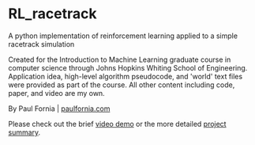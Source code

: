 # RL_racetrack

A python implementation of reinforcement learning applied to a simple racetrack simulation

Created for the Introduction to Machine Learning graduate course in computer science 
through Johns Hopkins Whiting School of Engineering.
Application idea, high-level algorithm pseudocode, and 'world' text files
were provided as part of the course.
All other content including code, paper, and video are my own. 

By Paul Fornia | [paulfornia.com](http://www.paulfornia.com)

Please check out the brief [video demo](https://youtu.be/WC_WIB321d4) or 
the more detailed [project summary](summary.pdf).

